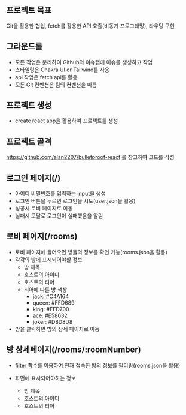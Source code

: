 ## 프로젝트 목표

Git을 활용한 협업, fetch를 활용한 API 호출(비동기 프로그래밍), 라우팅 구현

## 그라운드룰

- 모든 작업은 분리하여 Github의 이슈탭에 이슈를 생성하고 작업
- 스타일링은 Chakra UI or Tailwind를 사용
- api 작업은 fetch api를 활용
- 모든 Git 컨벤션은 팀의 컨벤션을 따름

## 프로젝트 생성

- create react app을 활용하여 프로젝트를 생성

## 프로젝트 골격

https://github.com/alan2207/bulletproof-react 를 참고하여 코드를 작성

## 로그인 페이지(/)

- 아이디 비밀번호를 입력하는 input을 생성
- 로그인 버튼을 누르면 로그인을 시도(user.json을 활용)
- 성공시 로비 페이지로 이동
- 실패시 모달로 로그인이 실패했음을 알림

## 로비 페이지(/rooms)

- 로비 페이지에 들어오면 방들의 정보를 확인 가능(rooms.json을 활용)
- 각각의 방에 표시되어야할 정보
  - 방 제목
  - 호스트의 아이디
  - 호스트의 티어
  - 티어에 따른 방 색상
    - jack: #C4A164
    - queen: #FFD689
    - king: #FFD700
    - ace: #E58632
    - joker: #D8D8D8
- 방을 클릭하면 방의 상세 페이지로 이동

## 방 상세페이지(/rooms/:roomNumber)

- filter 함수를 이용하여 현재 접속한 방의 정보를 필터링(rooms.json을 활용)

- 화면에 표시되어야하는 정보
  - 방 제목
  - 호스트의 아이디
  - 호스트의 티어

